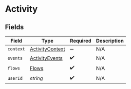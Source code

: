 # Activity


## Fields

| Field                                                     | Type                                                      | Required                                                  | Description                                               |
| --------------------------------------------------------- | --------------------------------------------------------- | --------------------------------------------------------- | --------------------------------------------------------- |
| `context`                                                 | [ActivityContext](../../models/shared/activitycontext.md) | :heavy_minus_sign:                                        | N/A                                                       |
| `events`                                                  | [ActivityEvents](../../models/shared/activityevents.md)   | :heavy_check_mark:                                        | N/A                                                       |
| `flows`                                                   | [Flows](../../models/shared/flows.md)                     | :heavy_check_mark:                                        | N/A                                                       |
| `userId`                                                  | *string*                                                  | :heavy_check_mark:                                        | N/A                                                       |